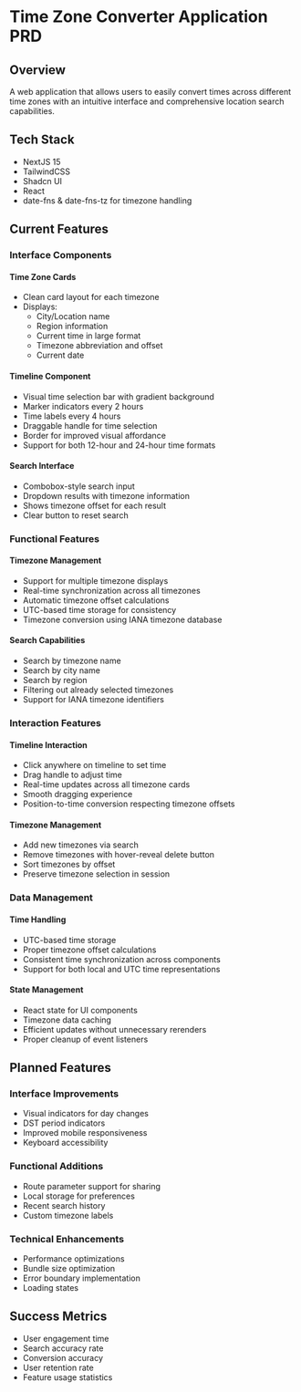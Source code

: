 # Time Zone Converter Application PRD

## Overview
A web application that allows users to easily convert times across different time zones with an intuitive interface and comprehensive location search capabilities.

## Tech Stack
- NextJS 15
- TailwindCSS
- Shadcn UI
- React
- date-fns & date-fns-tz for timezone handling

## Current Features

### Interface Components
#### Time Zone Cards
- Clean card layout for each timezone
- Displays:
  - City/Location name
  - Region information
  - Current time in large format
  - Timezone abbreviation and offset
  - Current date

#### Timeline Component
- Visual time selection bar with gradient background
- Marker indicators every 2 hours
- Time labels every 4 hours
- Draggable handle for time selection
- Border for improved visual affordance
- Support for both 12-hour and 24-hour time formats

#### Search Interface
- Combobox-style search input
- Dropdown results with timezone information
- Shows timezone offset for each result
- Clear button to reset search

### Functional Features
#### Timezone Management
- Support for multiple timezone displays
- Real-time synchronization across all timezones
- Automatic timezone offset calculations
- UTC-based time storage for consistency
- Timezone conversion using IANA timezone database

#### Search Capabilities
- Search by timezone name
- Search by city name
- Search by region
- Filtering out already selected timezones
- Support for IANA timezone identifiers

### Interaction Features
#### Timeline Interaction
- Click anywhere on timeline to set time
- Drag handle to adjust time
- Real-time updates across all timezone cards
- Smooth dragging experience
- Position-to-time conversion respecting timezone offsets

#### Timezone Management
- Add new timezones via search
- Remove timezones with hover-reveal delete button
- Sort timezones by offset
- Preserve timezone selection in session

### Data Management
#### Time Handling
- UTC-based time storage
- Proper timezone offset calculations
- Consistent time synchronization across components
- Support for both local and UTC time representations

#### State Management
- React state for UI components
- Timezone data caching
- Efficient updates without unnecessary rerenders
- Proper cleanup of event listeners

## Planned Features

### Interface Improvements
- Visual indicators for day changes
- DST period indicators
- Improved mobile responsiveness
- Keyboard accessibility

### Functional Additions
- Route parameter support for sharing
- Local storage for preferences
- Recent search history
- Custom timezone labels

### Technical Enhancements
- Performance optimizations
- Bundle size optimization
- Error boundary implementation
- Loading states

## Success Metrics
- User engagement time
- Search accuracy rate
- Conversion accuracy
- User retention rate
- Feature usage statistics